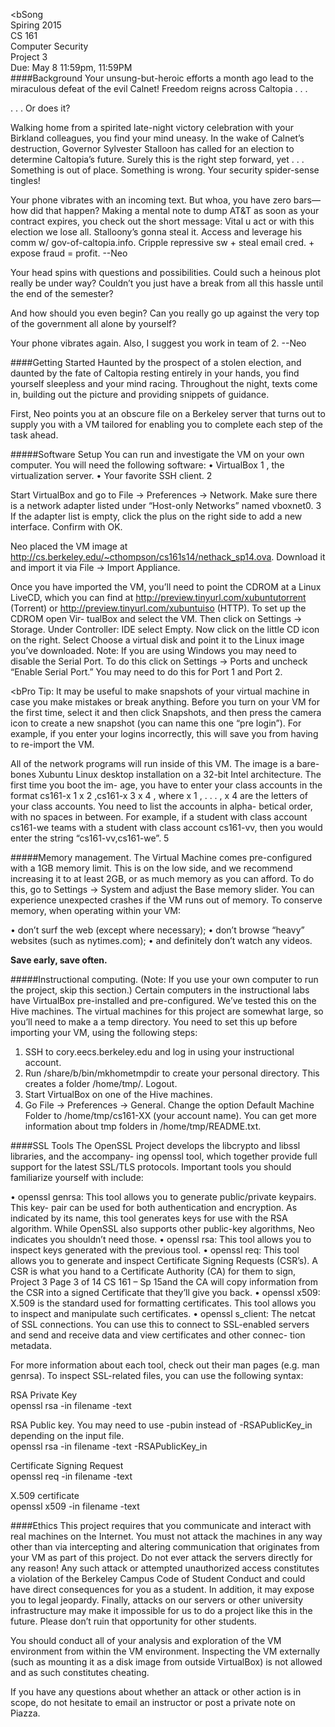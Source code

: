<bSong<br>
Spiring 2015<br>
CS 161<br>
Computer Security<br>
Project 3<br>
Due: May 8 11:59pm, 11:59PM<br></b>
####Background
Your unsung-but-heroic efforts a month ago lead to the miraculous defeat of the evil Calnet!
Freedom reigns across Caltopia . . .

. . . Or does it?

Walking home from a spirited late-night victory celebration with your Birkland colleagues,
you find your mind uneasy. In the wake of Calnet’s destruction, Governor Sylvester Stalloon
has called for an election to determine Caltopia’s future. Surely this is the right step forward,
yet . . . Something is out of place. Something is wrong. Your security spider-sense tingles!

Your phone vibrates with an incoming text. But whoa, you have zero bars—how
did that happen? Making a mental note to dump AT&T as soon as your contract
expires, you check out the short message: Vital u act or with this election we
lose all. Stalloony’s gonna steal it. Access and leverage his comm w/
gov-of-caltopia.info. Cripple repressive sw + steal email cred. + expose
fraud = profit. --Neo

Your head spins with questions and possibilities. Could such a heinous plot really be under
way? Couldn’t you just have a break from all this hassle until the end of the semester?

And how should you even begin? Can you really go up against the very top of the government
all alone by yourself?

Your phone vibrates again. Also, I suggest you work in team of 2. --Neo

####Getting Started
Haunted by the prospect of a stolen election, and daunted by the fate of Caltopia resting
entirely in your hands, you find yourself sleepless and your mind racing. Throughout the
night, texts come in, building out the picture and providing snippets of guidance.

First, Neo points you at an obscure file on a Berkeley server that turns out to supply you
with a VM tailored for enabling you to complete each step of the task ahead.

#####Software Setup
You can run and investigate the VM on your own computer. You will need the following
software:
• VirtualBox 1 , the virtualization server.
• Your favorite SSH client. 2

Start VirtualBox and go to File → Preferences → Network. Make sure there is a network
adapter listed under “Host-only Networks” named vboxnet0. 3 If the adapter list is empty,
click the plus on the right side to add a new interface. Confirm with OK.

Neo placed the VM image at http://cs.berkeley.edu/~cthompson/cs161s14/nethack_sp14.ova.
Download it and import it via File → Import Appliance.

Once you have imported the VM, you’ll need to point the CDROM at a Linux
LiveCD, which you can find at http://preview.tinyurl.com/xubuntutorrent (Torrent)
or http://preview.tinyurl.com/xubuntuiso (HTTP). To set up the CDROM open Vir-
tualBox and select the VM. Then click on Settings → Storage. Under Controller: IDE select
Empty. Now click on the little CD icon on the right. Select Choose a virtual disk and point
it to the Linux image you’ve downloaded. Note: If you are using Windows you may need
to disable the Serial Port. To do this click on Settings → Ports and uncheck “Enable Serial
Port.” You may need to do this for Port 1 and Port 2.

<bPro Tip:</b> It may be useful to make snapshots of your virtual machine in case you make
mistakes or break anything. Before you turn on your VM for the first time, select it and then
click Snapshots, and then press the camera icon to create a new snapshot (you can name this
one “pre login”). For example, if you enter your logins incorrectly, this will save you from
having to re-import the VM.

All of the network programs will run inside of this VM. The image is a bare-bones Xubuntu
Linux desktop installation on a 32-bit Intel architecture. The first time you boot the im-
age, you have to enter your class accounts in the format cs161-x 1 x 2 ,cs161-x 3 x 4 , where
x 1 , . . . , x 4 are the letters of your class accounts. You need to list the accounts in alpha-
betical order, with no spaces in between. For example, if a student with class account
cs161-we teams with a student with class account cs161-vv, then you would enter the
string “cs161-vv,cs161-we”. 5

#####Memory management.
The Virtual Machine comes pre-configured with a 1GB memory
limit. This is on the low side, and we recommend increasing it to at least 2GB, or as much
memory as you can afford. To do this, go to Settings → System and adjust the Base memory
slider. You can experience unexpected crashes if the VM runs out of memory. To conserve
memory, when operating within your VM:

• don’t surf the web (except where necessary);
• don’t browse “heavy” websites (such as nytimes.com);
• and definitely don’t watch any videos.

<b>Save early, save often.</b>

#####Instructional computing.
(Note: If you use your own computer to run the project,
skip this section.) Certain computers in the instructional labs have VirtualBox pre-installed
and pre-configured. We’ve tested this on the Hive machines. The virtual machines for this
project are somewhat large, so you’ll need to make a a temp directory. You need to set this
up before importing your VM, using the following steps:

1. SSH to cory.eecs.berkeley.edu and log in using your instructional account.
2. Run /share/b/bin/mkhometmpdir to create your personal directory. This creates a
folder /home/tmp/<accountname>. Logout.
3. Start VirtualBox on one of the Hive machines.
4. Go File → Preferences → General. Change the option Default Machine Folder to
/home/tmp/cs161-XX (your account name).
You can get more information about tmp folders in /home/tmp/README.txt.

####SSL Tools
The OpenSSL Project develops the libcrypto and libssl libraries, and the accompany-
ing openssl tool, which together provide full support for the latest SSL/TLS protocols.
Important tools you should familiarize yourself with include:

• openssl genrsa: This tool allows you to generate public/private keypairs. This key-
pair can be used for both authentication and encryption. As indicated by its name,
this tool generates keys for use with the RSA algorithm. While OpenSSL also supports
other public-key algorithms, Neo indicates you shouldn’t need those.
• openssl rsa: This tool allows you to inspect keys generated with the previous tool.
• openssl req: This tool allows you to generate and inspect Certificate Signing Requests
(CSR’s). A CSR is what you hand to a Certificate Authority (CA) for them to sign,
Project 3
Page 3 of 14
CS 161 – Sp 15and the CA will copy information from the CSR into a signed Certificate that they’ll
give you back.
• openssl x509: X.509 is the standard used for formatting certificates. This tool allows
you to inspect and manipulate such certificates.
• openssl s_client: The netcat of SSL connections. You can use this to connect to
SSL-enabled servers and send and receive data and view certificates and other connec-
tion metadata.

For more information about each tool, check out their man pages (e.g. man genrsa).
To inspect SSL-related files, you can use the following syntax:

RSA Private Key<br>
openssl rsa -in filename -text

RSA Public key. You may need to use -pubin instead of -RSAPublicKey_in depending on the input file.<br>
openssl rsa -in filename -text -RSAPublicKey_in

Certificate Signing Request<br>
openssl req -in filename -text

X.509 certificate<br>
openssl x509 -in filename -text

####Ethics
This project requires that you communicate and interact with real machines on the Internet.
You must not attack the machines in any way other than via intercepting and altering
communication that originates from your VM as part of this project. Do not ever attack the
servers directly for any reason! Any such attack or attempted unauthorized access constitutes
a violation of the Berkeley Campus Code of Student Conduct and could have direct
consequences for you as a student. In addition, it may expose you to legal jeopardy.
Finally, attacks on our servers or other university infrastructure may make it impossible
for us to do a project like this in the future. Please don’t ruin that opportunity for other
students.


You should conduct all of your analysis and exploration of the VM environment from within
the VM environment. Inspecting the VM externally (such as mounting it as a disk image
from outside VirtualBox) is not allowed and as such constitutes cheating.

If you have any questions about whether an attack or other action is in scope, do not hesitate
to email an instructor or post a private note on Piazza.


